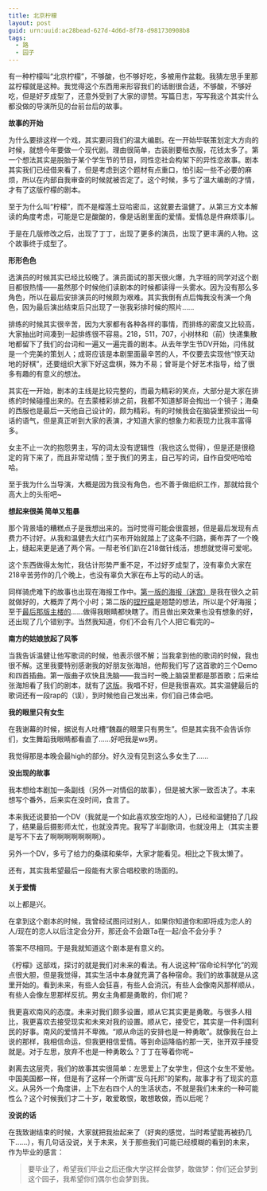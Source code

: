 ```yaml
---
title: 北京柠檬
layout: post
guid: urn:uuid:ac28bead-627d-4d6d-8f78-d981730908b8
tags:
  - 路
  - 园子
---
```


有一种柠檬叫“北京柠檬”，不够酸，也不够好吃，多被用作盆栽。我猜左思手里那盆柠檬就是这种。我觉得这个东西用来形容我们的话剧很合适，不够酸，不够好吃，但是好歹成型了，还意外受到了大家的谬赞。写篇日志，写写我这个其实什么都没做的导演所见的台前台后的故事。

__故事的开始__

为什么要排这样一个戏，其实要问我们的温大编剧。在一开始毕联策划定大方向的时候，就想今年要做一个现代剧。理由很简单，古装剧要租衣服，花钱太多了。第一个想法其实是脱胎于某个学生节的节目，同性恋社会构架下的异性恋故事。剧本其实我们已经借来看了，但是考虑到这个题材有点重口，怕引起一些不必要的麻烦，所以在内部自我审查的时候就被否定了。这个时候，多亏了温大编剧的才情，才有了这版柠檬的剧本。

至于为什么叫“柠檬”，而不是榴莲土豆哈密瓜，这就要去温健了。从第三方文本解读的角度考虑，可能是它是酸酸的，像是话剧里面的爱情。爱情总是件麻烦事儿。

于是在几版修改之后，出现了丁丁，出现了更多的演员，出现了更丰满的人物。这个故事终于成型了。

__形形色色__

选演员的时候其实已经比较晚了。演员面试的那天很火爆，九字班的同学对这个剧目都很热情——虽然那个时候他们读剧本的时候都读得一头雾水。因为没有那么多角色，所以在最后安排演员的时候颇为艰难。其实我倒有点后悔我没有演一个角色，因为最后演出结束后只出现了一张我彩排时候的照片……

排练的时候其实很辛苦，因为大家都有各种各样的事情，而排练的密度又比较高，大家抽出时间凑到一起排练很不容易。218，511，707，小树林和（前）快递集散地都留下了我们的台词和一遍又一遍完善的剧本。从去年学生节DV开始，闫伟就是一个完美的策划人；成哥应该是本剧里面最辛苦的人，不仅要去实现他“惊天动地的好棋”，还要组织大家下好这盘棋，殊为不易；曾哥是个好艺术指导，给了很多有趣的有意义的想法。

其实在一开始，剧本的主线是比较完整的，而最为精彩的笑点，大部分是大家在排练的时候碰撞出来的。在去蒙楼彩排之前，我都不知道郜哥会掏出一个镜子；海桑的西服也是最后一天他自己设计的，颇为精彩。有的时候我会在脑袋里预设出一句话的语气，但是真正听到大家的表演，才知道大家的想象力和表现力比我丰富得多。

女主不止一次的抱怨男主，写的词太没有逻辑性（我也这么觉得），但是还是很稳定的背下来了，而且非常动情；至于我们的男主，自己写的词，自作自受吧哈哈哈。

至于我为什么当导演，大概是因为我没有角色，也不善于做组织工作，那就给我个高大上的头衔吧~

__想起来很美 简单又粗暴__

那个背景墙的糟糕点子是我想出来的。当时觉得可能会很震撼，但是最后发现有点费力不讨好。从我和温健去大红门买布开始就踏上了这条不归路，撕布弄了一个晚上，缝起来更是通了两个宵。一帮老爷们趴在218做针线活，想想就觉得可爱呢。

这个东西做得太匆忙，我估计形势严重不足，不过好歹成型了，没有辜负大家在218辛苦劳作的几个晚上，也没有辜负大家在布上写的动人的话。

同样骑虎难下的故事也出现在海报工作中。[第一版的海报（迷宫）](http://fmn.rrimg.com/fmn065/20130505/2145/large_bDpY_7f0000013e8e118e.jpg)是我在很久之前就做好的，大概弄了两个小时；第二版的[捏柠檬](http://fmn.rrimg.com/fmn065/20130509/1615/large_bX53_574600000877118f.jpg)是翘楚的想法，所以是个好海报；至于[最后那版主楼的](http://fmn.xnpic.com/fmn056/20130514/1000/large_NP7f_059a00009004118e.jpg)……做得我眼睛都快瞎了。而且做出来效果也没有想象的好，还出现了几个错别字。当然我知道，你们不会有几个人把它看完的~

__南方的姑娘放起了风筝__

当我告诉温健让他写歌词的时候，他表示很不解；当我拿到他的歌词的时候，我也很不解。这里我要特别感谢我的好朋友张海旭，他帮我们写了这首歌的三个Demo和四首插曲。第一版曲子欢快且洗脑——我当时一晚上脑袋里都是那首歌；后来给张海旭看了我们的剧本，就有了[这版](http://www.tudou.com/programs/view/kd5PTZ7ZSi4/)。我唱不好，但是我很喜欢。其实温健最后的歌词还有一段rap的（误），到时候他自己发出来，你们自己体会吧。

__我的眼里只有女生__

在我谢幕的时候，据说有人吐槽“魏磊的眼里只有男生”。但是其实我不会告诉你们，女生舞蹈我眼睛都看直了……好吧我是ws男。

我觉得那是本晚会最high的部分。好久没有见到这么多女生了……

__没出现的故事__

我本想给本剧加一条副线（另外一对情侣的故事），但是被大家一致否决了。本来想写个番外，后来实在没时间，食言了。

本来我还说要拍一个DV（我就是一个如此喜欢放空炮的人），已经和温健拍了几段了，结果最后摄影师太忙，也就没弄完。我写了半副歌词，也就没用上（其实主要是写不下去了啊啊啊啊啊啊啊）。

另外一个DV，多亏了给力的桑祺和柴华，大家才能看见。相比之下我太懒了。

还有，其实我希望最后一段能有大家合唱校歌的场面的。

__关于爱情__

以上都是兴。

在拿到这个剧本的时候，我曾经试图问过别人，如果你知道你和即将成为恋人的人/现在的恋人以后注定会分开，那还会不会跟Ta在一起/会不会分手？

答案不尽相同。于是我就知道这个剧本是有意义的。

《柠檬》这部戏，探讨的就是我们对未来的看法。有人说这种“宿命论科学化”的观点很大胆，但是我觉得，其实生活中本身就充满了各种宿命。我们的故事就是从这里开始的。看到未来，有些人会狂喜，有些人会消沉，有些人会像南风那样顺从，有些人会像左思那样反抗。男女主角都是勇敢的，你们呢？

我更喜欢南风的态度。未来对我们颇多设置，顺从它其实更是勇敢。与很多人相比，我更喜欢去接受现实和未来对我的设置。顺从它，接受它，其实是一件利国利民的好事。南风的爱情并不卑微。“顺从命运的安排也是一种勇敢”。就像我在台上说的那样，我相信命运，但我更相信爱情。等到命运降临的那一天，张开双手接受就是。对于左思，放弃不也是一种勇敢么？丁丁在等着你呢~

剥离去这层壳，我们的故事其实很简单：左思爱上了女学生，但这个女生不爱他。中国美国都一样，但是有了这样一个所谓“反乌托邦”的架构，故事才有了现实的意义。从另外一个角度讲，上下左右四个人的生活状态，不就是我们未来的一种可能性么？这个时候我们才二十岁，敢爱敢恨，敢想敢做，而以后呢？

__没说的话__

在我致谢结束的时候，大家就把我抬起来了（好爽的感觉，当时希望能再被扔几下……），有几句话没说，关于未来，关于那些我们可能已经模糊的看到的未来，作为毕业的感言：

>要毕业了，希望我们毕业之后还像大学这样会做梦，敢做梦：你们还会梦到这个园子，我希望你们偶尔也会梦到我。

